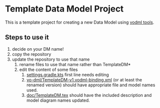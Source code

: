 Template Data Model Project
===========================

This is a template project for creating a new Data Model using
[vodml tools](https://github.com/ivoa/vo-dml).

Steps to use it
---------------
1. decide on your DM name!
2. copy the repository
3. update the repository to use that name
   1. rename files to use that name rather than TemplateDM*
   2. edit the content of some files
      1. [settings.gradle.kts](settings.gradle.kts) first line needs editing
      2. [vo-dml/TemplateDM-v1.vodml-binding.xml](vo-dml/TemplateDM-v1.vodml-binding.xml) (or at least the renamed version) should have appropriate file and model names used.
      3. [doc/TemplateDM.tex](doc/TemplateDM.tex) should have the included description and model diagram names updated.
         